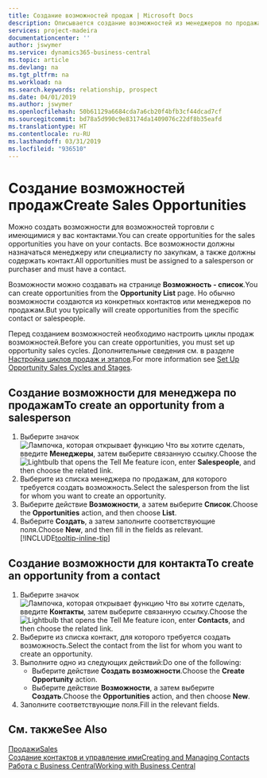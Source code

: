 ```yaml
---
title: Создание возможностей продаж | Microsoft Docs
description: Описывается создание возможностей из менеджеров по продажам или контактов в Business Central.
services: project-madeira
documentationcenter: ''
author: jswymer
ms.service: dynamics365-business-central
ms.topic: article
ms.devlang: na
ms.tgt_pltfrm: na
ms.workload: na
ms.search.keywords: relationship, prospect
ms.date: 04/01/2019
ms.author: jswymer
ms.openlocfilehash: 50b61129a6684cda7a6cb20f4bfb3cf44dcad7cf
ms.sourcegitcommit: bd78a5d990c9e83174da1409076c22df8b35eafd
ms.translationtype: HT
ms.contentlocale: ru-RU
ms.lasthandoff: 03/31/2019
ms.locfileid: "936510"
---
```

# <a name="create-sales-opportunities"></a><span data-ttu-id="6f343-103">Создание возможностей продаж</span><span class="sxs-lookup"><span data-stu-id="6f343-103">Create Sales Opportunities</span></span>
<span data-ttu-id="6f343-104">Можно создать возможности для возможностей торговли с имеющимися у вас контактами.</span><span class="sxs-lookup"><span data-stu-id="6f343-104">You can create opportunities for the sales opportunities you have on your contacts.</span></span> <span data-ttu-id="6f343-105">Все возможности должны назначаться менеджеру или специалисту по закупкам, а также должны содержать контакт.</span><span class="sxs-lookup"><span data-stu-id="6f343-105">All opportunities must be assigned to a salesperson or purchaser and must have a contact.</span></span>

<span data-ttu-id="6f343-106">Возможности можно создавать на странице **Возможность - список**.</span><span class="sxs-lookup"><span data-stu-id="6f343-106">You can create opportunities from the **Opportunity List** page.</span></span> <span data-ttu-id="6f343-107">Но обычно возможности создаются из конкретных контактов или менеджеров по продажам.</span><span class="sxs-lookup"><span data-stu-id="6f343-107">But you typically will create opportunities from the specific contact or salespeople.</span></span>

<span data-ttu-id="6f343-108">Перед созданием возможностей необходимо настроить циклы продаж возможностей.</span><span class="sxs-lookup"><span data-stu-id="6f343-108">Before you can create opportunities, you must set up opportunity sales cycles.</span></span> <span data-ttu-id="6f343-109">Дополнительные сведения см. в разделе [Настройка циклов продаж и этапов](marketing-how-setup-opportunity-sales-cycles-stages.md).</span><span class="sxs-lookup"><span data-stu-id="6f343-109">For more information see [Set Up Opportunity Sales Cycles and Stages](marketing-how-setup-opportunity-sales-cycles-stages.md).</span></span>

## <a name="to-create-an-opportunity-from-a-salesperson"></a><span data-ttu-id="6f343-110">Создание возможности для менеджера по продажам</span><span class="sxs-lookup"><span data-stu-id="6f343-110">To create an opportunity from a salesperson</span></span>
1. <span data-ttu-id="6f343-111">Выберите значок ![Лампочка, которая открывает функцию Что вы хотите сделать](media/ui-search/search_small.png "Что вы хотите сделать"), введите **Менеджеры**, затем выберите связанную ссылку.</span><span class="sxs-lookup"><span data-stu-id="6f343-111">Choose the ![Lightbulb that opens the Tell Me feature](media/ui-search/search_small.png "Tell me what you want to do") icon, enter **Salespeople**, and then choose the related link.</span></span>
2. <span data-ttu-id="6f343-112">Выберите из списка менеджера по продажам, для которого требуется создать возможность.</span><span class="sxs-lookup"><span data-stu-id="6f343-112">Select the salesperson from the list for whom you want to create an opportunity.</span></span>
3. <span data-ttu-id="6f343-113">Выберите действие **Возможности**, а затем выберите **Список**.</span><span class="sxs-lookup"><span data-stu-id="6f343-113">Choose the **Opportunities** action, and then choose **List**.</span></span>
4. <span data-ttu-id="6f343-114">Выберите **Создать**, а затем заполните соответствующие поля.</span><span class="sxs-lookup"><span data-stu-id="6f343-114">Choose **New**, and then fill in the fields as relevant.</span></span> [!INCLUDE[tooltip-inline-tip](includes/tooltip-inline-tip_md.md)]  



## <a name="to-create-an-opportunity-from-a-contact"></a><span data-ttu-id="6f343-115">Создание возможности для контакта</span><span class="sxs-lookup"><span data-stu-id="6f343-115">To create an opportunity from a contact</span></span>
1. <span data-ttu-id="6f343-116">Выберите значок ![Лампочка, которая открывает функцию Что вы хотите сделать](media/ui-search/search_small.png "Что вы хотите сделать"), введите **Контакты**, затем выберите связанную ссылку.</span><span class="sxs-lookup"><span data-stu-id="6f343-116">Choose the ![Lightbulb that opens the Tell Me feature](media/ui-search/search_small.png "Tell me what you want to do") icon, enter **Contacts**, and then choose the related link.</span></span>
2. <span data-ttu-id="6f343-117">Выберите из списка контакт, для которого требуется создать возможность.</span><span class="sxs-lookup"><span data-stu-id="6f343-117">Select the contact from the list for whom you want to create an opportunity.</span></span>
3. <span data-ttu-id="6f343-118">Выполните одно из следующих действий:</span><span class="sxs-lookup"><span data-stu-id="6f343-118">Do one of the following:</span></span>
   * <span data-ttu-id="6f343-119">Выберите действие **Создать возможности**.</span><span class="sxs-lookup"><span data-stu-id="6f343-119">Choose the **Create Opportunity** action.</span></span>
   * <span data-ttu-id="6f343-120">Выберите действие **Возможности**, а затем выберите **Создать**.</span><span class="sxs-lookup"><span data-stu-id="6f343-120">Choose the  **Opportunities** action, and then choose **New**.</span></span>
4. <span data-ttu-id="6f343-121">Заполните соответствующие поля.</span><span class="sxs-lookup"><span data-stu-id="6f343-121">Fill in the relevant fields.</span></span>

## <a name="see-also"></a><span data-ttu-id="6f343-122">См. также</span><span class="sxs-lookup"><span data-stu-id="6f343-122">See Also</span></span>
[<span data-ttu-id="6f343-123">Продажи</span><span class="sxs-lookup"><span data-stu-id="6f343-123">Sales</span></span>](sales-manage-sales.md)  
[<span data-ttu-id="6f343-124">Создание контактов и управление ими</span><span class="sxs-lookup"><span data-stu-id="6f343-124">Creating and Managing Contacts</span></span>](marketing-contacts.md)  
[<span data-ttu-id="6f343-125">Работа с Business Central</span><span class="sxs-lookup"><span data-stu-id="6f343-125">Working with Business Central</span></span>](ui-work-product.md)
